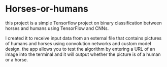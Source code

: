 # Horses-or-humans
this project is a simple Tensorflow project on binary classification between horses and humans using TensorFlow and CNNs.

I created it to receive input data from an external file that contains pictures of humans and horses using convolution networks and custom model design. the app allows you to test the algorithm by entering a URL of an image into the terminal and it will output whether the picture is of a human or a horse. 
